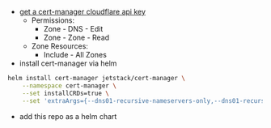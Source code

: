 - [get a cert-manager cloudflare api key](https://cert-manager.io/docs/configuration/acme/dns01/cloudflare/#api-tokens)
    - Permissions:
        - Zone - DNS - Edit
        - Zone - Zone - Read
    - Zone Resources:
        - Include - All Zones
- install cert-manager via helm
```sh
helm install cert-manager jetstack/cert-manager \
    --namespace cert-manager \
    --set installCRDs=true \
    --set 'extraArgs={--dns01-recursive-nameservers-only,--dns01-recursive-nameservers=8.8.8.8:53\,1.1.1.1:53}'
```
- add this repo as a helm chart